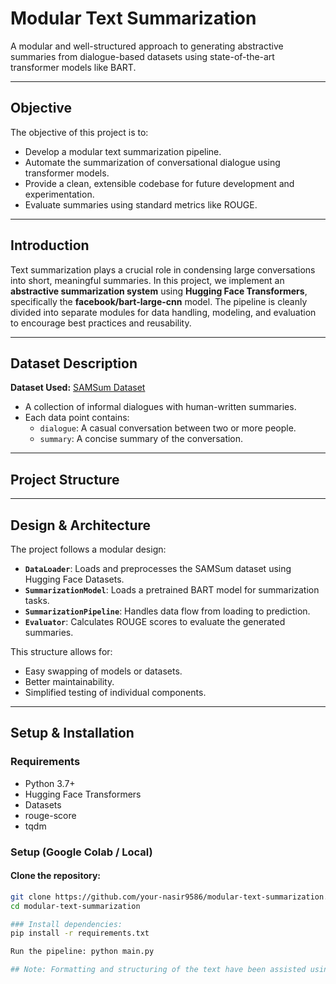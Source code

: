 # Modular Text Summarization

A modular and well-structured approach to generating abstractive summaries from dialogue-based datasets using state-of-the-art transformer models like BART.

---

## Objective

The objective of this project is to:

- Develop a modular text summarization pipeline.
- Automate the summarization of conversational dialogue using transformer models.
- Provide a clean, extensible codebase for future development and experimentation.
- Evaluate summaries using standard metrics like ROUGE.

---

## Introduction

Text summarization plays a crucial role in condensing large conversations into short, meaningful summaries. In this project, we implement an **abstractive summarization system** using **Hugging Face Transformers**, specifically the **facebook/bart-large-cnn** model. The pipeline is cleanly divided into separate modules for data handling, modeling, and evaluation to encourage best practices and reusability.

---

##  Dataset Description

**Dataset Used:** [SAMSum Dataset](https://huggingface.co/datasets/samsum)

- A collection of informal dialogues with human-written summaries.
- Each data point contains:
  - `dialogue`: A casual conversation between two or more people.
  - `summary`: A concise summary of the conversation.

---

## Project Structure


---

## Design & Architecture

The project follows a modular design:

- **`DataLoader`**: Loads and preprocesses the SAMSum dataset using Hugging Face Datasets.
- **`SummarizationModel`**: Loads a pretrained BART model for summarization tasks.
- **`SummarizationPipeline`**: Handles data flow from loading to prediction.
- **`Evaluator`**: Calculates ROUGE scores to evaluate the generated summaries.

This structure allows for:
- Easy swapping of models or datasets.
- Better maintainability.
- Simplified testing of individual components.

---

## Setup & Installation

### Requirements

- Python 3.7+
- Hugging Face Transformers
- Datasets
- rouge-score
- tqdm

### Setup (Google Colab / Local)

#### Clone the repository:
```bash
git clone https://github.com/your-nasir9586/modular-text-summarization.git
cd modular-text-summarization

### Install dependencies:
pip install -r requirements.txt

Run the pipeline: python main.py

## Note: Formatting and structuring of the text have been assisted using GPT for clarity and consistency.


